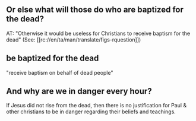 ## Or else what will those do who are baptized for the dead? ##

AT: "Otherwise it would be useless for Christians to receive baptism for the dead" (See: [[rc://en/ta/man/translate/figs-rquestion]])

## be baptized for the dead ##

"receive baptism on behalf of dead people"

## And why are we in danger every hour? ##

If Jesus did not rise from the dead, then there is no justification for Paul & other christians to be in danger regarding their beliefs and teachings.
